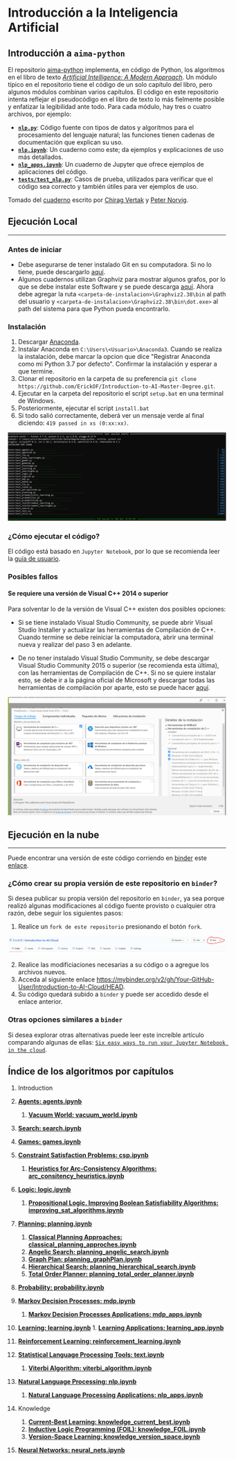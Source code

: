 # **Introducción a la Inteligencia Artificial**

## **Introducción a `aima-python`**

El repositorio [aima-python][aima-python-repo] implementa, en código
de Python, los algoritmos en el libro de texto
*[Artificial Intelligence: A Modern Approach][aima-textbook]*. Un
módulo típico en el repositorio tiene el código de un solo capítulo
del libro, pero algunos módulos combinan varios capítulos. El código
en este repositorio intenta reflejar el pseudocódigo en el libro de
texto lo más fielmente posible y enfatizar la legibilidad ante todo.
Para cada módulo, hay tres o cuatro archivos, por ejemplo:

- [**`nlp.py`**][nlp-py]: Código fuente con tipos de datos y
algoritmos para el procesamiento del lenguaje natural; las funciones
tienen cadenas de documentación que explican su uso.
- [**`nlp.ipynb`**][nlp-ipynb]: Un cuaderno como este; da ejemplos y
explicaciones de uso más detallados.
- [**`nlp_apps.ipynb`**][nlp-app-ipynb]: Un cuaderno de Jupyter que
ofrece ejemplos de aplicaciones del código.
- [**`tests/test_nlp.py`**][test-nlp-py]: Casos de prueba, utilizados
para verificar que el código sea correcto y también útiles para ver
ejemplos de uso.

Tomado del [cuaderno][intro-ipynb] escrito por [Chirag Vertak][chiragvartak]
y [Peter Norvig][norvig].


## **Ejecución Local**
------------------------------------------------------------------------------

### **Antes de iniciar**
* Debe asegurarse de tener instalado Git en su computadora. Si no lo tiene,
puede descargarlo [aquí][git-downloader].
* Algunos cuadernos utilizan Graphviz para mostrar algunos grafos, por lo que
se debe instalar este Software y se puede descarga [aquí][graphviz-downloader].
Ahora debe agregar la ruta `<carpeta-de-instalacion>\Graphviz2.38\bin` al path
del usuario y `<carpeta-de-instalacion>\Graphviz2.38\bin\dot.exe>` al path del
sistema para que Python pueda encontrarlo.


### **Instalación**
1. Descargar [Anaconda][anaconda-downloader].
2. Instalar Anaconda en `C:\Users\<Usuario>\Anaconda3`. Cuando se realiza la
instalación, debe marcar la opcion que dice "Registrar Anaconda como mi
Python 3.7 por defecto". Confirmar la instalación y esperar a que termine.
3. Clonar el repositorio en la carpeta de su preferencia 
`git clone https://github.com/ErickOF/Introduction-to-AI-Master-Degree.git`.
1. Ejecutar en la carpeta del repositorio el script `setup.bat` en una terminal
de Windows.
5. Posteriormente, ejecutar el script `install.bat`
6. Si todo salió correctamente, deberá ver un mensaje verde al final diciendo:
`419 passed in xs (0:xx:xx)`.

![test][test-img]


### **¿Cómo ejecutar el código?**

El código está basado en `Jupyter Notebook`, por lo que se recomienda
leer la [guía de usuario][jupyter-use-guide].


### **Posibles fallos**

#### **Se requiere una versión de Visual C++ 2014 o superior**

Para solventar lo de la versión de Visual C++ existen dos posibles opciones:

* Si se tiene instalado Visual Studio Community, se puede abrir Visual Studio
Installer y actualizar las herramientas de Compilación de C++. Cuando termine
se debe reiniciar la computadora, abrir una terminal nueva y realizar del
paso 3 en adelante.

* De no tener instalado Visual Studio Community, se debe descargar Visual
Studio Community 2015 o superior (se recomienda esta última), con las
herramientas de Compilación de C++. Si no se quiere instalar esto, se debe ir
a la página oficial de Microsoft y descargar todas las herramientas de
compilación por aparte, esto se puede hacer [aquí][vs-build-tools].

![build-tools][build-tools-img]


## **Ejecución en la nube**
----------------------------------------------------------------------

Puede encontrar una versión de este código corriendo en [binder][my-binder]
este [enlace][intro-ai-my-binder].

### **¿Cómo crear su propia versión de este repositorio en `binder`?**
Si desea publicar su propia versión del repositorio en `binder`, ya
sea porque realizó algunas modificaciones al código fuente provisto o
cualquier otra razón, debe seguir los siguientes pasos:

1. Realice un `fork de este repositorio` presionando el botón `fork`.

![fork-repo][fork-repo-img]

2. Realice las modificiaciones necesarias a su código o a agregue los
archivos nuevos.
3. Acceda al siguiente enlace https://mybinder.org/v2/gh/Your-GitHub-User/Introduction-to-AI-Cloud/HEAD.
4. Su código quedará subido a `binder` y puede ser accedido desde el
enlace anterior.

### **Otras opciones similares a `binder`**
Si desea explorar otras alternativas puede leer este increíble
artículo comparando algunas de ellas:
[`Six easy ways to run your Jupyter Notebook in the cloud`][cloud-services-for-jupyter-notebook].


## **Índice de los algoritmos por capítulos**
1. Introduction
2.  [**Agents: agents.ipynb**][agents-my-binder]
    1.  [**Vacuum World: vacuum_world.ipynb**][vacuum-world-my-binder]

3.  [**Search: search.ipynb**][search-my-binder]

4.  [**Games: games.ipynb**][games-my-binder]

5.  [**Constraint Satisfaction Problems: csp.ipynb**][csp-my-binder]
    1.  [**Heuristics for Arc-Consistency Algorithms: arc_consitency_heuristics.ipynb**][arc-consitency-heuristics-my-binder]

6.  [**Logic: logic.ipynb**][logic-my-binder]
    1. [**Propositional Logic. Improving Boolean Satisfiability Algorithms: improving_sat_algorithms.ipynb**][improving-sat-algorithms-my-binder]

7.  [**Planning: planning.ipynb**][planning-my-binder]
    1. [**Classical Planning Approaches: classical_planning_approches.ipynb**][classical-planning-approches-my-binder]
    2. [**Angelic Search: planning_angelic_search.ipynb**][planning-angelic-search-my-binder]
    3. [**Graph Plan: planning_graphPlan.ipynb**][planning-graph-plan-my-binder]
    4. [**Hierarchical Search: planning_hierarchical_search.ipynb**][planning-hierarchical-search-my-binder]
    5. [**Total Order Planner: planning_total_order_planner.ipynb**][planning-total-order-planner-my-binder]

8.  [**Probability: probability.ipynb**][probability-my-binder]

9.  [**Markov Decision Processes: mdp.ipynb**][mdp-my-binder]
    1. [**Markov Decision Processes Applications: mdp_apps.ipynb**][mdp-apps-my-binder]

10.  [**Learning: learning.ipynb**][learning-my-binder]
    1. [**Learning Applications: learning_app.ipynb**][learning-apps-my-binder]

11. [**Reinforcement Learning: reinforcement_learning.ipynb**][reinforcement-learning-my-binder]

12. [**Statistical Language Processing Tools: text.ipynb**][text-my-binder]
    1. [**Viterbi Algorithm: viterbi_algorithm.ipynb**][viterbi-algorithm-my-binder]

13. [**Natural Language Processing: nlp.ipynb**][nlp-my-binder]
    1. [**Natural Language Processing Applications: nlp_apps.ipynb**][nlp-apps-my-binder]

14. Knowledge
    1. [**Current-Best Learning: knowledge_current_best.ipynb**][knowledge-current-best-my-binder]
    2. [**Inductive Logic Programming (FOIL): knowledge_FOIL.ipynb**][knowledge-FOIL-my-binder]
    3. [**Version-Space Learning: knowledge_version_space.ipynb**][knowledge-version-space-my-binder]

15. [**Neural Networks: neural_nets.ipynb**][neural-nets-my-binder]



<!--
Cuadernos listos:
* agents.ipynb [Tested]
* arc_consitency_heuristics.ipynb [Tested]
* classical_planning_approches.ipynb
* csp.ipynb [Tested]
* games.ipynb [Tested]
* improving_sat_algorithms.ipynb [Tested]
* knowledge_current_best.ipynb [Tested]
* knowledge_FOIL.ipynb [Tested]
* knowledge_version_space.ipynb [Tested]
* learning.ipynb [Tested]
* learning_apps.ipynb [Tested]
* logic.ipynb [Tested]
* mdp.ipynb [Tested]
* mdp_apps.ipynb [Tested]
* neural_nets.ipynb [Tested]
* nlp.ipynb [Tested]
* nlp_apps.ipynb [Tested]
* planning.ipynb [Tested]
* planning_angelic_search.ipynb [Tested]
* planning_graphPlan.ipynb [Tested]
* planning_hierarchical_search.ipynb [Tested]
* planning_partial_order_planner.ipynb [Tested]
* planning_total_order_planner.ipynb [Tested]
* probability.ipynb [Tested]
* reinforcement_learning.ipynb [Tested]
* search.ipynb [Tested]
* text.ipynb [Tested]
* vacuum_world.ipynb [Tested]
* viterbi_algorithm.ipynb [Tested]


<!-- SOURCE-->
<!-- Links -->
[aima-python-repo]: https://github.com/aimacode/aima-python
[aima-textbook]: http://aima.cs.berkeley.edu
[anaconda-downloader]: https://repo.anaconda.com/archive/Anaconda3-2019.10-Windows-x86_64.exe
[git-downloader]: https://git-scm.com/downloads
[graphviz-downloader]: https://gitlab.com/graphviz/graphviz/-/package_files/6164164/download
[cloud-services-for-jupyter-notebook]: https://www.dataschool.io/cloud-services-for-jupyter-notebook/
[jupyter-use-guide]: https://jupyter-notebook-beginner-guide.readthedocs.io/en/latest/execute.html
[intro-ai-my-binder]: https://mybinder.org/v2/gh/ErickOF/Introduction-to-AI-Cloud/HEAD
[my-binder]: https://mybinder.org/
[vs-build-tools]: https://visualstudio.microsoft.com/visual-cpp-build-tools/

<!-- GitHub Users --->
[chiragvartak]: https://github.com/chiragvartak
[norvig]: https://github.com/norvig

<!-- Images -->
[build-tools-img]: src/imgs/BuildTools.PNG
[fork-repo-img]: src/imgs/Fork.PNG
[test-img]: src/imgs/Test.PNG

<!-- Files -->
[intro-ipynb]: https://github.com/aimacode/aima-python/blob/master/intro.ipynb
[nlp-app-ipynb]: https://github.com/aimacode/aima-python/blob/master/nlp_apps.ipynb
[nlp-ipynb]: https://github.com/aimacode/aima-python/blob/master/nlp.ipynb
[nlp-py]: https://github.com/aimacode/aima-python/blob/master/nlp.py
[test-nlp-py]: https://github.com/aimacode/aima-python/blob/master/tests/test_nlp.py

<!-- My Binder Files -->
[agents-my-binder]: https://mybinder.org/v2/gh/ErickOF/Introduction-to-AI-Cloud/HEAD?filepath=agents.ipynb
[arc-consitency-heuristics-my-binder]: https://mybinder.org/v2/gh/ErickOF/Introduction-to-AI-Cloud/HEAD?filepath=arc_consitency_heuristics.ipynb
[classical-planning-approches-my-binder]: https://mybinder.org/v2/gh/ErickOF/Introduction-to-AI-Cloud/HEAD?filepath=classical_planning_approches.ipynb
[csp-my-binder]: https://mybinder.org/v2/gh/ErickOF/Introduction-to-AI-Cloud/HEAD?filepath=csp.ipynb
[games-my-binder]: https://mybinder.org/v2/gh/ErickOF/Introduction-to-AI-Cloud/HEAD?filepath=games.ipynb
[improving-sat-algorithms-my-binder]: https://mybinder.org/v2/gh/ErickOF/Introduction-to-AI-Cloud/HEAD?filepath=improving_sat_algorithms.ipynb
[knowledge-FOIL-my-binder]: https://mybinder.org/v2/gh/ErickOF/Introduction-to-AI-Cloud/HEAD?filepath=knowledge_FOIL.ipynb
[knowledge-current-best-my-binder]: https://mybinder.org/v2/gh/ErickOF/Introduction-to-AI-Cloud/HEAD?filepath=knowledge_current_best.ipynb
[knowledge-version-space-my-binder]: https://mybinder.org/v2/gh/ErickOF/Introduction-to-AI-Cloud/HEAD?filepath=knowledge_version_space.ipynb
[learning-my-binder]: https://mybinder.org/v2/gh/ErickOF/Introduction-to-AI-Cloud/HEAD?filepath=learning.ipynb
[learning-apps-my-binder]: https://mybinder.org/v2/gh/ErickOF/Introduction-to-AI-Cloud/HEAD?filepath=learning_apps.ipynb
[logic-my-binder]: https://mybinder.org/v2/gh/ErickOF/Introduction-to-AI-Cloud/HEAD?filepath=logic.ipynb
[mdp-my-binder]: https://mybinder.org/v2/gh/ErickOF/Introduction-to-AI-Cloud/HEAD?filepath=mdp.ipynb
[mdp-apps-my-binder]: https://mybinder.org/v2/gh/ErickOF/Introduction-to-AI-Cloud/HEAD?filepath=mdp_apps.ipynb
[neural-nets-my-binder]: https://mybinder.org/v2/gh/ErickOF/Introduction-to-AI-Cloud/HEAD?filepath=neural_nets.ipynb
[nlp-my-binder]: https://mybinder.org/v2/gh/ErickOF/Introduction-to-AI-Cloud/HEAD?filepath=nlp.ipynb
[nlp-apps-my-binder]: https://mybinder.org/v2/gh/ErickOF/Introduction-to-AI-Cloud/HEAD?filepath=nlp_apps.ipynb
[planning-my-binder]: https://mybinder.org/v2/gh/ErickOF/Introduction-to-AI-Cloud/HEAD?filepath=planning.ipynb
[planning-angelic-search-my-binder]: https://mybinder.org/v2/gh/ErickOF/Introduction-to-AI-Cloud/HEAD?filepath=planning_angelic_search.ipynb
[planning-hierarchical-search-my-binder]: https://mybinder.org/v2/gh/ErickOF/Introduction-to-AI-Cloud/HEAD?filepath=planning_hierarchical_search.ipynb
[planning-graph-plan-my-binder]: https://mybinder.org/v2/gh/ErickOF/Introduction-to-AI-Cloud/HEAD?filepath=planning_graphPlan.ipynb
[planning-total-order-planner-my-binder]: https://mybinder.org/v2/gh/ErickOF/Introduction-to-AI-Cloud/HEAD?filepath=planning_total_order_planner.ipynb
[probability-my-binder]: https://mybinder.org/v2/gh/ErickOF/Introduction-to-AI-Cloud/HEAD?filepath=probability.ipynb
[reinforcement-learning-my-binder]: https://mybinder.org/v2/gh/ErickOF/Introduction-to-AI-Cloud/HEAD?filepath=reinforcement_learning.ipynb
[search-my-binder]: https://mybinder.org/v2/gh/ErickOF/Introduction-to-AI-Cloud/HEAD?filepath=search.ipynb
[text-my-binder]: https://mybinder.org/v2/gh/ErickOF/Introduction-to-AI-Cloud/HEAD?filepath=text.ipynb
[vacuum-world-my-binder]: https://mybinder.org/v2/gh/ErickOF/Introduction-to-AI-Cloud/HEAD?filepath=vacuum_world.ipynb
[viterbi-algorithm-my-binder]: https://mybinder.org/v2/gh/ErickOF/Introduction-to-AI-Cloud/HEAD?filepath=viterbi_algorithm.ipynb
